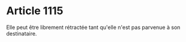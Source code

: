 # Article 1115

Elle peut être librement rétractée tant qu'elle n'est pas parvenue à son destinataire.